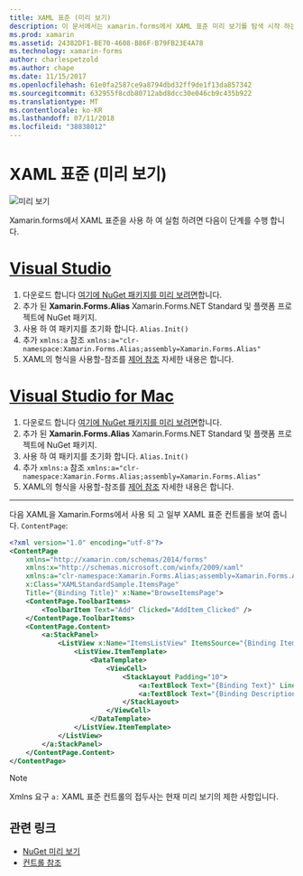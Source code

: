 ```yaml
---
title: XAML 표준 (미리 보기)
description: 이 문서에서는 xamarin.forms에서 XAML 표준 미리 보기를 탐색 시작 하는 방법에 설명 합니다.
ms.prod: xamarin
ms.assetid: 24382DF1-BE70-4608-B86F-B79FB23E4A78
ms.technology: xamarin-forms
author: charlespetzold
ms.author: chape
ms.date: 11/15/2017
ms.openlocfilehash: 61e0fa2587ce9a8794dbd32ff9de1f13da857342
ms.sourcegitcommit: 632955f8cdb80712abd8dcc30e046cb9c435b922
ms.translationtype: MT
ms.contentlocale: ko-KR
ms.lasthandoff: 07/11/2018
ms.locfileid: "38838012"
---
```

# <a name="xaml-standard-preview"></a>XAML 표준 (미리 보기)

![미리 보기](~/media/shared/preview.png)

Xamarin.forms에서 XAML 표준을 사용 하 여 실험 하려면 다음이 단계를 수행 합니다.

# <a name="visual-studiotabvswin"></a>[Visual Studio](#tab/vswin)

1. 다운로드 합니다 [여기에 NuGet 패키지를 미리 보려면](https://aka.ms/xf-xamlstandard-nuget)합니다.
2. 추가 된 **Xamarin.Forms.Alias** Xamarin.Forms.NET Standard 및 플랫폼 프로젝트에 NuGet 패키지.
3. 사용 하 여 패키지를 초기화 합니다. `Alias.Init()`
4. 추가 `xmlns:a` 참조 `xmlns:a="clr-namespace:Xamarin.Forms.Alias;assembly=Xamarin.Forms.Alias"`
5. XAML의 형식을 사용할-참조를 [제어 참조](controls.md) 자세한 내용은 합니다.

# <a name="visual-studio-for-mactabvsmac"></a>[Visual Studio for Mac](#tab/vsmac)

1. 다운로드 합니다 [여기에 NuGet 패키지를 미리 보려면](https://aka.ms/xf-xamlstandard-nuget)합니다.
2. 추가 된 **Xamarin.Forms.Alias** Xamarin.Forms.NET Standard 및 플랫폼 프로젝트에 NuGet 패키지.
3. 사용 하 여 패키지를 초기화 합니다. `Alias.Init()`
4. 추가 `xmlns:a` 참조 `xmlns:a="clr-namespace:Xamarin.Forms.Alias;assembly=Xamarin.Forms.Alias"`
5. XAML의 형식을 사용할-참조를 [제어 참조](controls.md) 자세한 내용은 합니다.

-----

다음 XAML을 Xamarin.Forms에서 사용 되 고 일부 XAML 표준 컨트롤을 보여 줍니다. `ContentPage`:

```xml
<?xml version="1.0" encoding="utf-8"?>
<ContentPage 
    xmlns="http://xamarin.com/schemas/2014/forms" 
    xmlns:x="http://schemas.microsoft.com/winfx/2009/xaml" 
    xmlns:a="clr-namespace:Xamarin.Forms.Alias;assembly=Xamarin.Forms.Alias"
    x:Class="XAMLStandardSample.ItemsPage" 
    Title="{Binding Title}" x:Name="BrowseItemsPage">
    <ContentPage.ToolbarItems>
        <ToolbarItem Text="Add" Clicked="AddItem_Clicked" />
    </ContentPage.ToolbarItems>
    <ContentPage.Content>
        <a:StackPanel>
            <ListView x:Name="ItemsListView" ItemsSource="{Binding Items}" VerticalOptions="FillAndExpand" HasUnevenRows="true" RefreshCommand="{Binding LoadItemsCommand}" IsPullToRefreshEnabled="true" IsRefreshing="{Binding IsBusy, Mode=OneWay}" CachingStrategy="RecycleElement" ItemSelected="OnItemSelected">
                <ListView.ItemTemplate>
                    <DataTemplate>
                        <ViewCell>
                            <StackLayout Padding="10">
                                <a:TextBlock Text="{Binding Text}" LineBreakMode="NoWrap" Style="{DynamicResource ListItemTextStyle}" FontSize="16" />
                                <a:TextBlock Text="{Binding Description}" LineBreakMode="NoWrap" Style="{DynamicResource ListItemDetailTextStyle}" FontSize="13" />
                            </StackLayout>
                        </ViewCell>
                    </DataTemplate>
                </ListView.ItemTemplate>
            </ListView>
        </a:StackPanel>
    </ContentPage.Content>
</ContentPage>
```

> [!NOTE]
> Xmlns 요구 `a:` XAML 표준 컨트롤의 접두사는 현재 미리 보기의 제한 사항입니다.


## <a name="related-links"></a>관련 링크

- [NuGet 미리 보기](https://aka.ms/xf-xamlstandard-nuget)
- [컨트롤 참조](controls.md)
